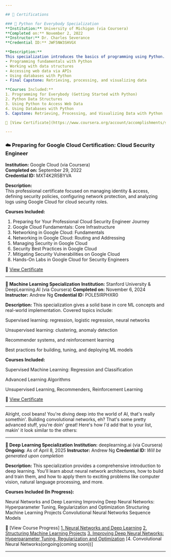 ```yaml
---

## 📜 Certifications

### 🐍 Python for Everybody Specialization  
**Institution:** University of Michigan (via Coursera)  
**Completed on:** November 2, 2022  
**Instructor:** Dr. Charles Severance  
**Credential ID:** JWF5NW3SHVGX  

**Description:**  
This specialization introduces the basics of programming using Python. It covers core concepts like:  
- Programming fundamentals with Python  
- Working with data structures  
- Accessing web data via APIs  
- Using databases with Python  
- Final Capstone: Retrieving, processing, and visualizing data  

**Courses Included:**  
1. Programming for Everybody (Getting Started with Python)  
2. Python Data Structures  
3. Using Python to Access Web Data  
4. Using Databases with Python  
5. Capstone: Retrieving, Processing, and Visualizing Data with Python  

📄 [View Certificate](https://www.coursera.org/account/accomplishments/specialization/certificate/JWF5NW3SHVGX)

---
```


### ☁️ Preparing for Google Cloud Certification: Cloud Security Engineer  
**Institution:** Google Cloud (via Coursera)  
**Completed on:** September 29, 2022  
**Credential ID:** MXT4K2R5BYVA  

**Description:**  
This professional certificate focused on managing identity & access, defining security policies, configuring network protection, and analyzing logs using Google Cloud for cloud security roles.

**Courses Included:**  
1. Preparing for Your Professional Cloud Security Engineer Journey  
2. Google Cloud Fundamentals: Core Infrastructure  
3. Networking in Google Cloud: Fundamentals  
4. Networking in Google Cloud: Routing and Addressing  
5. Managing Security in Google Cloud  
6. Security Best Practices in Google Cloud  
7. Mitigating Security Vulnerabilities on Google Cloud  
8. Hands-On Labs in Google Cloud for Security Engineers  

📄 [View Certificate](https://www.coursera.org/account/accomplishments/specialization/certificate/MXT4K2R5BYYA)

---
**🤖 Machine Learning Specialization**
**Institution:** Stanford University & DeepLearning.AI (via Coursera)
**Completed on:** November 6, 2024
**Instructor:** Andrew Ng
**Credential ID:** POLE5IRPHXR0

**Description:**
This specialization gives a solid base in core ML concepts and real-world implementation. Covered topics include:

Supervised learning: regression, logistic regression, neural networks

Unsupervised learning: clustering, anomaly detection

Recommender systems, and reinforcement learning

Best practices for building, tuning, and deploying ML models

**Courses Included:**

Supervised Machine Learning: Regression and Classification

Advanced Learning Algorithms

Unsupervised Learning, Recommenders, Reinforcement Learning

📄 [View Certificate]((https://www.coursera.org/account/accomplishments/specialization/certificate/MXT4K2R5BYYA))

---
Alright, cool beans\! You're diving deep into the world of AI, that's really somethin'. Building convolutional networks, eh? That's some pretty advanced stuff, you're doin' great\! Here's how I'd add that to your list, makin' it look similar to the others:

-----

**🧠 Deep Learning Specialization**
**Institution:** deeplearning.ai (via Coursera)
**Ongoing:** As of April 8, 2025
**Instructor:** Andrew Ng
**Credential ID:** *Will be generated upon completion*

**Description:**
This specialization provides a comprehensive introduction to deep learning. You'll learn about neural network architectures, how to build and train them, and how to apply them to exciting problems like computer vision, natural language processing, and more.

**Courses Included (In Progress):**

Neural Networks and Deep Learning
Improving Deep Neural Networks: Hyperparameter Tuning, Regularization and Optimization
Structuring Machine Learning Projects
Convolutional Neural Networks
Sequence Models

📄 [View Course Progress] 
[1. Neural Networks and Deep Learning](https://www.coursera.org/account/accomplishments/certificate/VDZST45COS4C)
[2. Structuring Machine Learning Projects](https://www.coursera.org/account/accomplishments/certificate/R1GSY85A6W7D)
[3. Improving Deep Neural Networks: Hyperparameter Tuning, Regularization and Optimization](https://www.coursera.org/account/accomplishments/certificate/S41VJUMVSREK)
[4. Convolutional Neural Networks(ongoing(coming soon))]

-----



